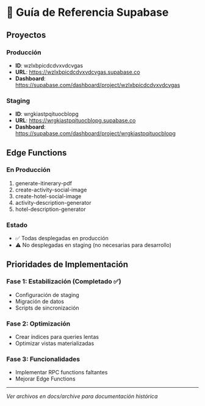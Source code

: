 # 📘 Guía de Referencia Supabase

## Proyectos

### Producción
- **ID**: wzlxbpicdcdvxvdcvgas
- **URL**: https://wzlxbpicdcdvxvdcvgas.supabase.co
- **Dashboard**: https://supabase.com/dashboard/project/wzlxbpicdcdvxvdcvgas

### Staging  
- **ID**: wrgkiastpqituocblopg
- **URL**: https://wrgkiastpqituocblopg.supabase.co
- **Dashboard**: https://supabase.com/dashboard/project/wrgkiastpqituocblopg

## Edge Functions

### En Producción
1. generate-itinerary-pdf
2. create-activity-social-image
3. create-hotel-social-image
4. activity-description-generator
5. hotel-description-generator

### Estado
- ✅ Todas desplegadas en producción
- ⚠️ No desplegadas en staging (no necesarias para desarrollo)

## Prioridades de Implementación

### Fase 1: Estabilización (Completado ✅)
- Configuración de staging
- Migración de datos
- Scripts de sincronización

### Fase 2: Optimización
- Crear índices para queries lentas
- Optimizar vistas materializadas

### Fase 3: Funcionalidades
- Implementar RPC functions faltantes
- Mejorar Edge Functions

---
*Ver archivos en docs/archive para documentación histórica*
